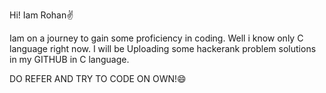 Hi!
Iam Rohan✌️

Iam on a journey to gain some proficiency in coding. 
Well i know only C language right now. I will be 
Uploading some hackerank problem solutions in my 
GITHUB in C language.

DO REFER AND TRY TO CODE ON OWN!😄

